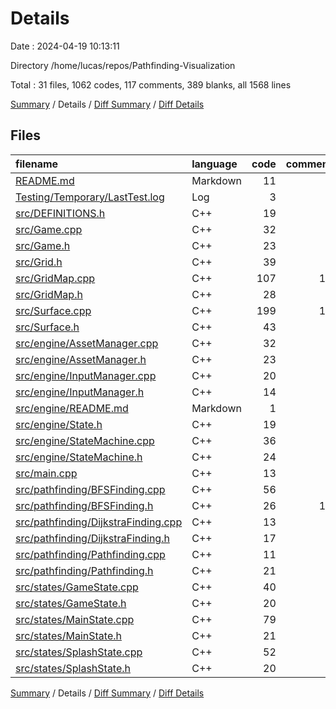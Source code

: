 # Details

Date : 2024-04-19 10:13:11

Directory /home/lucas/repos/Pathfinding-Visualization

Total : 31 files,  1062 codes, 117 comments, 389 blanks, all 1568 lines

[Summary](results.md) / Details / [Diff Summary](diff.md) / [Diff Details](diff-details.md)

## Files
| filename | language | code | comment | blank | total |
| :--- | :--- | ---: | ---: | ---: | ---: |
| [README.md](/README.md) | Markdown | 11 | 0 | 6 | 17 |
| [Testing/Temporary/LastTest.log](/Testing/Temporary/LastTest.log) | Log | 3 | 0 | 1 | 4 |
| [src/DEFINITIONS.h](/src/DEFINITIONS.h) | C++ | 19 | 3 | 10 | 32 |
| [src/Game.cpp](/src/Game.cpp) | C++ | 32 | 3 | 13 | 48 |
| [src/Game.h](/src/Game.h) | C++ | 23 | 3 | 11 | 37 |
| [src/Grid.h](/src/Grid.h) | C++ | 39 | 3 | 12 | 54 |
| [src/GridMap.cpp](/src/GridMap.cpp) | C++ | 107 | 10 | 33 | 150 |
| [src/GridMap.h](/src/GridMap.h) | C++ | 28 | 3 | 10 | 41 |
| [src/Surface.cpp](/src/Surface.cpp) | C++ | 199 | 10 | 52 | 261 |
| [src/Surface.h](/src/Surface.h) | C++ | 43 | 3 | 24 | 70 |
| [src/engine/AssetManager.cpp](/src/engine/AssetManager.cpp) | C++ | 32 | 3 | 10 | 45 |
| [src/engine/AssetManager.h](/src/engine/AssetManager.h) | C++ | 23 | 3 | 14 | 40 |
| [src/engine/InputManager.cpp](/src/engine/InputManager.cpp) | C++ | 20 | 3 | 7 | 30 |
| [src/engine/InputManager.h](/src/engine/InputManager.h) | C++ | 14 | 3 | 9 | 26 |
| [src/engine/README.md](/src/engine/README.md) | Markdown | 1 | 0 | 0 | 1 |
| [src/engine/State.h](/src/engine/State.h) | C++ | 19 | 3 | 10 | 32 |
| [src/engine/StateMachine.cpp](/src/engine/StateMachine.cpp) | C++ | 36 | 3 | 10 | 49 |
| [src/engine/StateMachine.h](/src/engine/StateMachine.h) | C++ | 24 | 3 | 13 | 40 |
| [src/main.cpp](/src/main.cpp) | C++ | 13 | 0 | 4 | 17 |
| [src/pathfinding/BFSFinding.cpp](/src/pathfinding/BFSFinding.cpp) | C++ | 56 | 6 | 16 | 78 |
| [src/pathfinding/BFSFinding.h](/src/pathfinding/BFSFinding.h) | C++ | 26 | 16 | 6 | 48 |
| [src/pathfinding/DijkstraFinding.cpp](/src/pathfinding/DijkstraFinding.cpp) | C++ | 13 | 3 | 9 | 25 |
| [src/pathfinding/DijkstraFinding.h](/src/pathfinding/DijkstraFinding.h) | C++ | 17 | 3 | 11 | 31 |
| [src/pathfinding/Pathfinding.cpp](/src/pathfinding/Pathfinding.cpp) | C++ | 11 | 5 | 6 | 22 |
| [src/pathfinding/Pathfinding.h](/src/pathfinding/Pathfinding.h) | C++ | 21 | 3 | 12 | 36 |
| [src/states/GameState.cpp](/src/states/GameState.cpp) | C++ | 40 | 3 | 14 | 57 |
| [src/states/GameState.h](/src/states/GameState.h) | C++ | 20 | 3 | 11 | 34 |
| [src/states/MainState.cpp](/src/states/MainState.cpp) | C++ | 79 | 6 | 20 | 105 |
| [src/states/MainState.h](/src/states/MainState.h) | C++ | 21 | 3 | 11 | 35 |
| [src/states/SplashState.cpp](/src/states/SplashState.cpp) | C++ | 52 | 4 | 13 | 69 |
| [src/states/SplashState.h](/src/states/SplashState.h) | C++ | 20 | 3 | 11 | 34 |

[Summary](results.md) / Details / [Diff Summary](diff.md) / [Diff Details](diff-details.md)